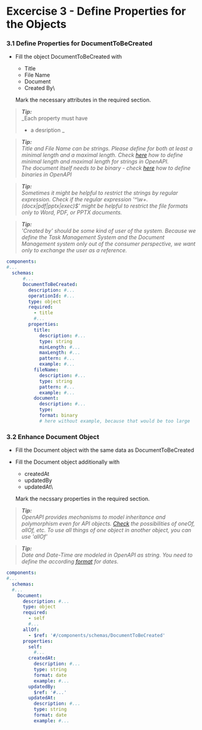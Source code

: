 # Excercise 3 - Define Properties for the Objects

### 3.1 Define Properties for DocumentToBeCreated

- Fill the object DocumentToBeCreated with
  - Title
  - File Name
  - Document
  - Created By\

  Mark the necessary attributes in the required section.

>***Tip:***\
>_Each property must have
>- a desription
_

> ***Tip:***\
_Title and File Name can be strings. Please define for both at least a minimal length and a maximal length.
Check [here](https://swagger.io/docs/specification/data-models/data-types/#string)
how to define minimal length and maximal length for strings in OpenAPI.\
The document itself needs to be binary - check [here](https://swagger.io/docs/specification/data-models/data-types/#string)
how to define binaries in OpenAPI_

>***Tip:***\
_Sometimes it might be helpful to restrict the strings by regular expression. Check if the regular expression
'^\w+.(docx|pdf|pptx|exec)$' might be helpful to restrict the file formats only to Word, PDF, or PPTX documents._

>***Tip:***\
_'Created by' should be some kind of user of the system. Because we define the Task Management System and the
Document Management system only out of the consumer perspective, we want only to exchange the user as a reference._

````yaml
components:
#...
  schemas:
      #... 
      DocumentToBeCreated:
        description: #...
        operationId: #...
        type: object
        required:
          - title
          #...
        properties:
          title:
            description: #...
            type: string
            minLength: #...
            maxLength: #...
            pattern: #...
            example: #...
          fileName:
            description: #...
            type: string
            pattern: #...
            example: #...
          document:
            description: #...
            type:
            format: binary
            # here without example, because that would be too large
````

### 3.2 Enhance Document Object

- Fill the Document object with the same data as DocumentToBeCreated
- Fill the Document object additionally with
  - createdAt
  - updatedBy
  - updatedAt\
  
  Mark the necssary properties in the required section.

>***Tip:***\
_OpenAPI provides mechanisms to model inheritance and polymorphism even for API objects.
[Check](https://swagger.io/docs/specification/data-models/inheritance-and-polymorphism/) the possibilities of oneOf,
allOf, etc. To use all things of one object in another object, you can use 'allOf'_

>***Tip:***\
_Date and Date-Time are modeled in OpenAPI as string. You need to define the according
[format](https://swagger.io/docs/specification/data-models/data-types/#string) for dates._

````yaml
components:
#...
  schemas:
  #...
    Document:
      description: #...
      type: object
      required:
        - self
        #...
      allOf:
        - $ref: '#/components/schemas/DocumentToBeCreated'
      properties:
        self:
          #...
        createdAt:
          description: #...
          type: string
          format: date
          example: #...
        updatedBy:
          $ref: '#...'
        updatedAt:
          description: #...
          type: string
          format: date
          example: #...
````
